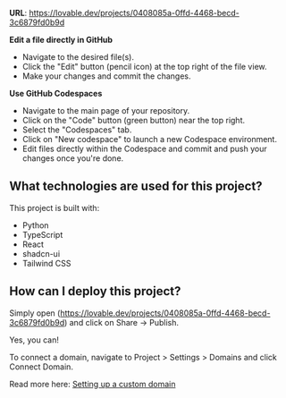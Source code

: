 

**URL**: https://lovable.dev/projects/0408085a-0ffd-4468-becd-3c6879fd0b9d


**Edit a file directly in GitHub**

- Navigate to the desired file(s).
- Click the "Edit" button (pencil icon) at the top right of the file view.
- Make your changes and commit the changes.

**Use GitHub Codespaces**

- Navigate to the main page of your repository.
- Click on the "Code" button (green button) near the top right.
- Select the "Codespaces" tab.
- Click on "New codespace" to launch a new Codespace environment.
- Edit files directly within the Codespace and commit and push your changes once you're done.

## What technologies are used for this project?

This project is built with:

- Python
- TypeScript
- React
- shadcn-ui
- Tailwind CSS
  

## How can I deploy this project?

Simply open (https://lovable.dev/projects/0408085a-0ffd-4468-becd-3c6879fd0b9d) and click on Share -> Publish.



Yes, you can!

To connect a domain, navigate to Project > Settings > Domains and click Connect Domain.

Read more here: [Setting up a custom domain](https://docs.lovable.dev/tips-tricks/custom-domain#step-by-step-guide)

